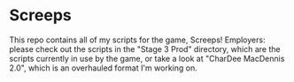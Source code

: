 # Screeps
This repo contains all of my scripts for the game, Screeps!
Employers: please check out the scripts in the "Stage 3 Prod" directory, which are the scripts currently in use by the game, or take a look at "CharDee MacDennis 2.0", which is an overhauled format I'm working on.
